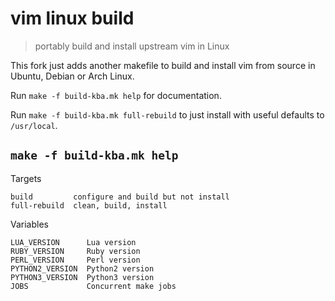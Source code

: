 # vim linux build

> portably build and install upstream vim in Linux

This fork just adds another makefile to build and install vim from source in
Ubuntu, Debian or Arch Linux.

Run `make -f build-kba.mk help` for documentation.

Run `make -f build-kba.mk full-rebuild` to just install with useful defaults to `/usr/local`.

## `make -f build-kba.mk help`

<!-- BEGIN-EVAL make -f build-kba.mk help -->


  Targets

    build         configure and build but not install
    full-rebuild  clean, build, install

  Variables

    LUA_VERSION      Lua version
    RUBY_VERSION     Ruby version
    PERL_VERSION     Perl version
    PYTHON2_VERSION  Python2 version
    PYTHON3_VERSION  Python3 version
    JOBS             Concurrent make jobs

<!-- END-EVAL -->
